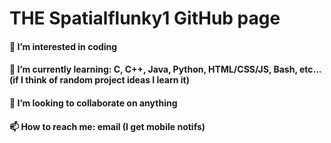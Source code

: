 # THE Spatialflunky1 GitHub page
#### 👀 I’m interested in coding
#### 🌱 I’m currently learning: C, C++, Java, Python, HTML/CSS/JS, Bash, etc... (if I think of random project ideas I learn it)
#### 💞️ I’m looking to collaborate on anything
#### 📫 How to reach me: email (I get mobile notifs)

<!---
spatialflunky1/spatialflunky1 is a ✨ special ✨ repository because its `README.md` (this file) appears on your GitHub profile.
You can click the Preview link to take a look at your changes.
--->
